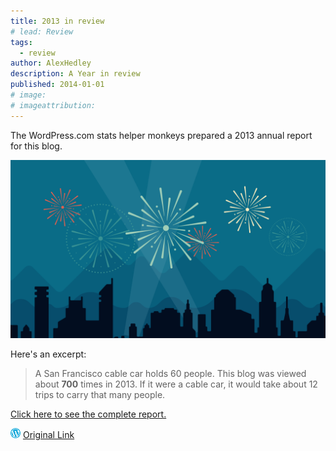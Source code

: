 ```yaml
---
title: 2013 in review
# lead: Review
tags:
  - review
author: AlexHedley
description: A Year in review
published: 2014-01-01
# image:
# imageattribution:
---
```


The WordPress.com stats helper monkeys prepared a 2013 annual report for this blog.

[![](images/2012-emailteaser.png)](http://alexhedley.wordpress.com/2013/annual-report/)

Here's an excerpt:

> A San Francisco cable car holds 60 people. This blog was viewed about **700** times in 2013. If it were a cable car, it would take about 12 trips to carry that many people.

[Click here to see the complete report.](http://alexhedley.wordpress.com/2013/annual-report/)

![Wordpress](../images/wordpress.png "Wordpress") [Original Link](https://alexhedley.wordpress.com/2014/01/01/2013-in-review/)
